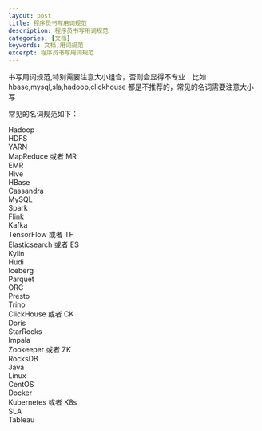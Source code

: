 ```yaml
---
layout: post
title: 程序员书写用词规范
description: 程序员书写用词规范
categories: [文档]
keywords: 文档,用词规范
excerpt: 程序员书写用词规范
---
```



书写用词规范,特别需要注意大小组合，否则会显得不专业：比如 hbase,mysql,sla,hadoop,clickhouse 都是不推荐的，常见的名词需要注意大小写

常见的名词规范如下：

Hadoop  
HDFS  
YARN  
MapReduce 或者 MR  
EMR  
Hive  
HBase  
Cassandra  
MySQL  
Spark  
Flink  
Kafka  
TensorFlow 或者 TF  
Elasticsearch 或者 ES  
Kylin  
Hudi  
Iceberg  
Parquet  
ORC  
Presto  
Trino  
ClickHouse 或者 CK  
Doris  
StarRocks  
Impala  
Zookeeper 或者 ZK  
RocksDB  
Java  
Linux   
CentOS  
Docker  
Kubernetes  或者 K8s  
SLA  
Tableau   
